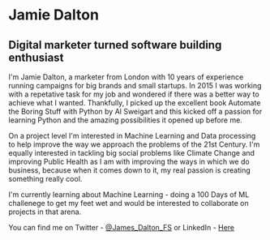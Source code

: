 # Jamie Dalton 
## Digital marketer turned software building enthusiast

I'm Jamie Dalton, a marketer from London with 10 years of experience running campaigns for big brands and small startups. 
In 2015 I was working with a repetative task for my job and wondered if there was a better way to achieve what I wanted. Thankfully, I picked up the excellent book Automate the Boring Stuff with Python by Al Sweigart and this kicked off a passion for learning Python and the amazing possibilities it opened up before me. 

On a project level I'm interested in Machine Learning and Data processing to help improve the way we approach the problems of the 21st Century. I'm equally interested in tackling big social problems like Climate Change and improving Public Health as I am with improving the ways in which we do business, because when it comes down to it, my real passion is creating something really cool.

I'm currently learning about Machine Learning - doing a 100 Days of ML challenege to get my feet wet and would be interested to collaborate on projects in that arena.

You can find me on Twitter - [@James_Dalton_FS](https://twitter.com/James_Dalton_FS) or LinkedIn - [Here](https://www.linkedin.com/in/jamesrfdalton/)

